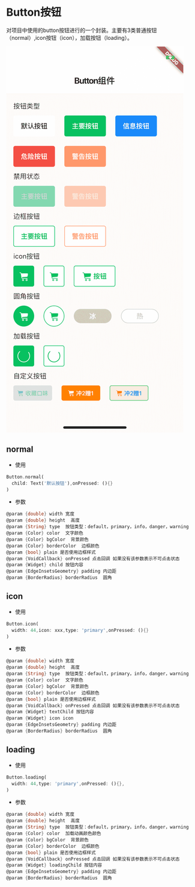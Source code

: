 <!--
 * @Author: meetqy
 * @since: 2019-09-02 15:23:17
 * @lastTime: 2019-09-02 15:39:16
 * @LastEditors: meetqy
 -->
# Button按钮

对项目中使用的button按钮进行的一个封装。主要有3类普通按钮（normal）,icon按钮（icon），加载按钮（loading）。

![](./button.PNG)

## normal

- 使用

``` dart
Button.normal(
  child: Text('默认按钮'),onPressed: (){}
)
```

- 参数

```dart
@param {double} width 宽度
@param {double} height  高度
@param {String} type  按钮类型：default，primary，info，danger，warning
@param {Color} color  文字颜色
@param {Color} bgColor  背景颜色
@param {Color} borderColor  边框颜色
@param {bool} plain 是否使用边框样式
@param {VoidCallback} onPressed 点击回调 如果没有该参数表示不可点击状态
@param {Widget} child 按钮内容
@param {EdgeInsetsGeometry} padding 内边距
@param {BorderRadius} borderRadius  圆角
```

## icon

- 使用

``` dart
Button.icon(
  width: 44,icon: xxx,type: 'primary',onPressed: (){}
)
```

- 参数

```dart
@param {double} width 宽度
@param {double} height  高度
@param {String} type  按钮类型：default，primary，info，danger，warning
@param {Color} color  文字颜色
@param {Color} bgColor  背景颜色
@param {Color} borderColor  边框颜色
@param {bool} plain 是否使用边框样式
@param {VoidCallback} onPressed 点击回调 如果没有该参数表示不可点击状态
@param {Widget} textChild 按钮内容
@param {Widget} icon icon
@param {EdgeInsetsGeometry} padding 内边距
@param {BorderRadius} borderRadius  圆角
```

## loading

- 使用

``` dart
Button.loading(
  width: 44,type: 'primary',onPressed: (){},
)
```

- 参数

``` dart 
@param {double} width 宽度
@param {double} height  高度
@param {String} type  按钮类型：default，primary，info，danger，warning
@param {Color} color  加载动画颜色颜色
@param {Color} bgColor  背景颜色
@param {Color} borderColor  边框颜色
@param {bool} plain 是否使用边框样式
@param {VoidCallback} onPressed 点击回调 如果没有该参数表示不可点击状态
@param {Widget} loadingChild 按钮内容
@param {EdgeInsetsGeometry} padding 内边距
@param {BorderRadius} borderRadius  圆角
```






